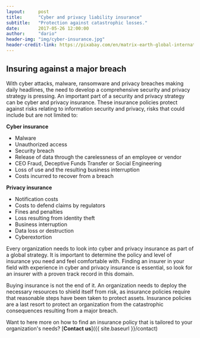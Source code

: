 ```yaml
---
layout:     post
title:      "Cyber and privacy liability insurance"
subtitle:   "Protection against catastrophic losses."
date:       2017-05-26 12:00:00
author:     "dario"
header-img: "img/cyber-insurance.jpg"
header-credit-link: https://pixabay.com/en/matrix-earth-global-international-2502958/
---
```


## Insuring against a major breach
With cyber attacks, malware, ransomware and privacy breaches making daily headlines, the need to develop a comprehensive security and privacy strategy is pressing. An important part of a security and privacy strategy can be cyber and privacy insurance. These insurance policies protect against risks relating to information security and privacy, risks that could include but are not limited to:

**Cyber insurance**

* Malware
* Unauthorized access
* Security breach
* Release of data through the carelessness of an employee or vendor
* CEO Fraud, Deceptive Funds Transfer or Social Engineering
* Loss of use and the resulting business interruption
* Costs incurred to recover from a breach

**Privacy insurance**

* Notification costs
* Costs to defend claims by regulators
* Fines and penalties
* Loss resulting from identity theft
* Business interruption
* Data loss or destruction
* Cyberextortion

Every organization needs to look into cyber and privacy insurance as part of a global strategy. It is important to determine the policy and level of insurance you need and feel comfortable with. Finding an insurer in your field with experience in cyber and privacy insurance is essential, so look for an insurer with a proven track record in this domain.

Buying insurance is not the end of it. An organization needs to deploy the necessary resources to shield itself from risk, as insurance policies require that reasonable steps have been taken to protect assets. Insurance policies are a last resort to protect an organization from the catastrophic consequences resulting from a major breach.

Want to here more on how to find an insurance policy that is tailored to your organization's needs? [**Contact us**]({{ site.baseurl }}/contact)
